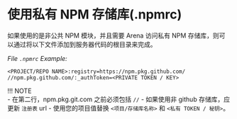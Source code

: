 # 使用私有 NPM 存储库(.npmrc)

如果使用的是非公共 NPM 模块，并且需要 Arena 访问私有 NPM 存储库，则可以通过将以下文件添加到服务器代码的根目录来完成。 

*File ```.npmrc``` Example:*
```
<PROJECT/REPO NAME>:registry=https://npm.pkg.github.com/
//npm.pkg.github.com/:_authToken=<PRIVATE TOKEN / KEY>
```

!!! NOTE   
    - 在第二行，npm.pkg.git.com 之前必须包括 `//`
    - 如果使用非 github 存储库，应更新 `注册表` url
    - 使用您的项目值替换 `<项目/存储库名称>` 和 `<私有 TOKEN / 秘钥>`。

